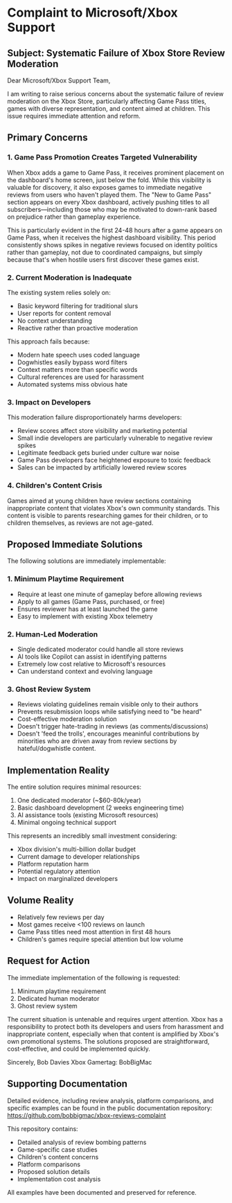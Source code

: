 # Complaint to Microsoft/Xbox Support

## Subject: Systematic Failure of Xbox Store Review Moderation

Dear Microsoft/Xbox Support Team,

I am writing to raise serious concerns about the systematic failure of review moderation on the Xbox Store, particularly affecting Game Pass titles, games with diverse representation, and content aimed at children. This issue requires immediate attention and reform.

## Primary Concerns

### 1. Game Pass Promotion Creates Targeted Vulnerability

When Xbox adds a game to Game Pass, it receives prominent placement on the dashboard's home screen, just below the fold. While this visibility is valuable for discovery, it also exposes games to immediate negative reviews from users who haven't played them. The "New to Game Pass" section appears on every Xbox dashboard, actively pushing titles to all subscribers—including those who may be motivated to down-rank based on prejudice rather than gameplay experience.

This is particularly evident in the first 24-48 hours after a game appears on Game Pass, when it receives the highest dashboard visibility. This period consistently shows spikes in negative reviews focused on identity politics rather than gameplay, not due to coordinated campaigns, but simply because that's when hostile users first discover these games exist.

### 2. Current Moderation is Inadequate

The existing system relies solely on:
- Basic keyword filtering for traditional slurs
- User reports for content removal
- No context understanding
- Reactive rather than proactive moderation

This approach fails because:
- Modern hate speech uses coded language
- Dogwhistles easily bypass word filters
- Context matters more than specific words
- Cultural references are used for harassment
- Automated systems miss obvious hate

### 3. Impact on Developers

This moderation failure disproportionately harms developers:
- Review scores affect store visibility and marketing potential
- Small indie developers are particularly vulnerable to negative review spikes
- Legitimate feedback gets buried under culture war noise
- Game Pass developers face heightened exposure to toxic feedback
- Sales can be impacted by artificially lowered review scores

### 4. Children's Content Crisis

Games aimed at young children have review sections containing inappropriate content that violates Xbox's own community standards. This content is visible to parents researching games for their children, or to children themselves, as reviews are not age-gated.

## Proposed Immediate Solutions

The following solutions are immediately implementable:

### 1. Minimum Playtime Requirement
- Require at least one minute of gameplay before allowing reviews
- Apply to all games (Game Pass, purchased, or free)
- Ensures reviewer has at least launched the game
- Easy to implement with existing Xbox telemetry

### 2. Human-Led Moderation
- Single dedicated moderator could handle all store reviews
- AI tools like Copilot can assist in identifying patterns
- Extremely low cost relative to Microsoft's resources
- Can understand context and evolving language

### 3. Ghost Review System
- Reviews violating guidelines remain visible only to their authors
- Prevents resubmission loops while satisfying need to "be heard"
- Cost-effective moderation solution
- Doesn't trigger hate-trading in reviews (as comments/discussions)
- Doesn't 'feed the trolls', encourages meaninful contributions by minorities who are driven away from review sections by hateful/dogwhistle content.

## Implementation Reality

The entire solution requires minimal resources:
1. One dedicated moderator (~$60-80k/year)
2. Basic dashboard development (2 weeks engineering time)
3. AI assistance tools (existing Microsoft resources)
4. Minimal ongoing technical support

This represents an incredibly small investment considering:
- Xbox division's multi-billion dollar budget
- Current damage to developer relationships
- Platform reputation harm
- Potential regulatory attention
- Impact on marginalized developers

## Volume Reality
- Relatively few reviews per day
- Most games receive <100 reviews on launch
- Game Pass titles need most attention in first 48 hours
- Children's games require special attention but low volume

## Request for Action

The immediate implementation of the following is requested:
1. Minimum playtime requirement
2. Dedicated human moderator
3. Ghost review system

The current situation is untenable and requires urgent attention. Xbox has a responsibility to protect both its developers and users from harassment and inappropriate content, especially when that content is amplified by Xbox's own promotional systems. The solutions proposed are straightforward, cost-effective, and could be implemented quickly.

Sincerely,
Bob Davies 
    Xbox Gamertag: BobBigMac

## Supporting Documentation

Detailed evidence, including review analysis, platform comparisons, and specific examples can be found in the public documentation repository:
https://github.com/bobbigmac/xbox-reviews-complaint

This repository contains:
- Detailed analysis of review bombing patterns
- Game-specific case studies
- Children's content concerns
- Platform comparisons
- Proposed solution details
- Implementation cost analysis

All examples have been documented and preserved for reference. 